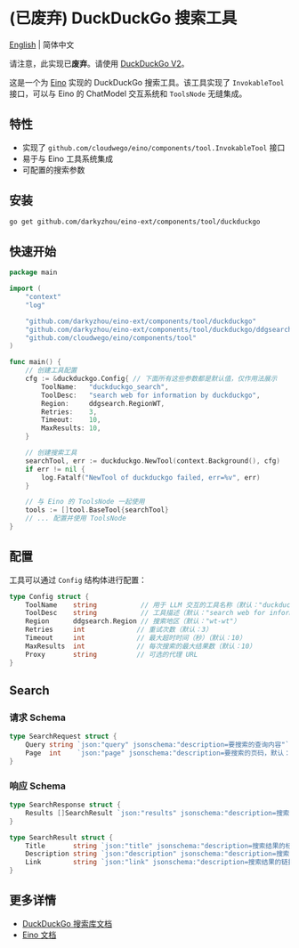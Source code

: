# (已废弃) DuckDuckGo 搜索工具

[English](README.md) | 简体中文

请注意，此实现已**废弃**。请使用 [DuckDuckGo V2](https://github.com/darkyzhou/eino-ext/tree/main/components/tool/duckduckgo/v2)。

这是一个为 [Eino](https://github.com/cloudwego/eino) 实现的 DuckDuckGo 搜索工具。该工具实现了 `InvokableTool` 接口，可以与 Eino 的 ChatModel 交互系统和 `ToolsNode` 无缝集成。

## 特性

- 实现了 `github.com/cloudwego/eino/components/tool.InvokableTool` 接口
- 易于与 Eino 工具系统集成
- 可配置的搜索参数

## 安装

```bash
go get github.com/darkyzhou/eino-ext/components/tool/duckduckgo
```

## 快速开始

```go
package main

import (
    "context"
    "log"

    "github.com/darkyzhou/eino-ext/components/tool/duckduckgo"
    "github.com/darkyzhou/eino-ext/components/tool/duckduckgo/ddgsearch"
    "github.com/cloudwego/eino/components/tool"
)

func main() {
    // 创建工具配置
    cfg := &duckduckgo.Config{ // 下面所有这些参数都是默认值，仅作用法展示
        ToolName:   "duckduckgo_search",
        ToolDesc:   "search web for information by duckduckgo",
        Region:     ddgsearch.RegionWT,
        Retries:    3,
        Timeout:    10,
        MaxResults: 10,
    }

    // 创建搜索工具
    searchTool, err := duckduckgo.NewTool(context.Background(), cfg)
    if err != nil {
        log.Fatalf("NewTool of duckduckgo failed, err=%v", err)
    }

    // 与 Eino 的 ToolsNode 一起使用
    tools := []tool.BaseTool{searchTool}
    // ... 配置并使用 ToolsNode
}
```

## 配置

工具可以通过 `Config` 结构体进行配置：

```go
type Config struct {
    ToolName    string           // 用于 LLM 交互的工具名称（默认："duckduckgo_search"）
    ToolDesc    string           // 工具描述（默认："search web for information by duckduckgo"）
    Region      ddgsearch.Region // 搜索地区（默认："wt-wt"）
    Retries     int             // 重试次数（默认：3）
    Timeout     int             // 最大超时时间（秒）（默认：10）
    MaxResults  int             // 每次搜索的最大结果数（默认：10）
    Proxy       string          // 可选的代理 URL
}
```

## Search

### 请求 Schema
```go
type SearchRequest struct {
    Query string `json:"query" jsonschema:"description=要搜索的查询内容"`
    Page  int    `json:"page" jsonschema:"description=要搜索的页码，默认：1"`
}
```

### 响应 Schema
```go
type SearchResponse struct {
    Results []SearchResult `json:"results" jsonschema:"description=搜索结果列��"`
}

type SearchResult struct {
    Title       string `json:"title" jsonschema:"description=搜索结果的标题"`
    Description string `json:"description" jsonschema:"description=搜索结果的描述"`
    Link        string `json:"link" jsonschema:"description=搜索结果的链接"`
}
```

## 更多详情

- [DuckDuckGo 搜索库文档](ddgsearch/README_zh.md)
- [Eino 文档](https://github.com/cloudwego/eino) 